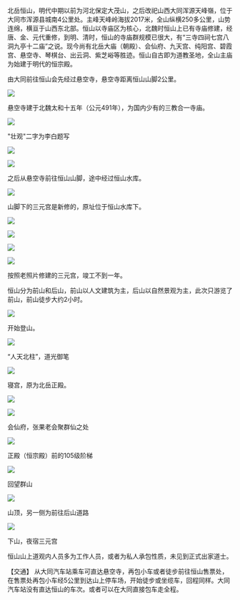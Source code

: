 
北岳恒山，明代中期以前为河北保定大茂山，之后改祀山西大同浑源天峰嶺，位于大同市浑源县城南4公里处。主峰天峰岭海拔2017米，全山纵横250多公里，山势连绵，横亘于山西东北部。恒山以寺庙区为核心，北魏时恒山上已有寺庙修建，经唐、金、元代重修，到明、清时，恒山的寺庙群规模已很大，有“三寺四祠七宫八洞九亭十二庙”之说。现今尚有北岳大庙（朝殿）、会仙府、九天宫、纯阳宫、碧霞宫、悬空寺、琴棋台、出云洞、紫芝峪等胜迹。恒山自古即为道教圣地，全山主庙为始建于明代的恒宗殿。

由大同前往恒山会先经过悬空寺，悬空寺距离恒山山脚2公里。

![](http://oso8cwkxt.bkt.clouddn.com/17-7-6/24816751.jpg)

悬空寺建于北魏太和十五年（公元491年），为国内少有的三教合一寺庙。

![](http://oso8cwkxt.bkt.clouddn.com/17-7-6/38904867.jpg)

"壮观"二字为李白题写

![](http://oso8cwkxt.bkt.clouddn.com/17-7-6/51848956.jpg)

![](http://oso8cwkxt.bkt.clouddn.com/17-7-7/76440301.jpg)

之后从悬空寺前往恒山山脚，途中经过恒山水库。

![](http://oso8cwkxt.bkt.clouddn.com/17-7-6/61482501.jpg)

山脚下的三元宫是新修的，原址位于恒山水库下。

![](http://oso8cwkxt.bkt.clouddn.com/17-7-6/65202025.jpg)

![](http://oso8cwkxt.bkt.clouddn.com/17-7-6/44168112.jpg)

![](http://oso8cwkxt.bkt.clouddn.com/17-7-6/3125955.jpg)

![](http://oso8cwkxt.bkt.clouddn.com/17-7-6/35382599.jpg)

按照老照片修建的三元宫，竣工不到一年。

恒山分为前山和后山，前山以人文建筑为主，后山以自然景观为主，此次只游览了前山，前山徒步大约2小时。

![](http://oso8cwkxt.bkt.clouddn.com/17-7-6/67897435.jpg)

开始登山。

![](http://oso8cwkxt.bkt.clouddn.com/17-7-6/34343646.jpg)

“人天北柱”，道光御笔

![](http://oso8cwkxt.bkt.clouddn.com/17-7-6/8525943.jpg)

寝宫，原为北岳正殿。

![](http://oso8cwkxt.bkt.clouddn.com/17-7-6/11634446.jpg)

![](http://oso8cwkxt.bkt.clouddn.com/17-7-6/2211096.jpg)

会仙府，张果老会聚群仙之处

![](http://oso8cwkxt.bkt.clouddn.com/17-7-6/1429244.jpg)

正殿（恒宗殿）前的105级阶梯

![](http://oso8cwkxt.bkt.clouddn.com/17-7-6/30010934.jpg)

回望群山

![](http://oso8cwkxt.bkt.clouddn.com/17-7-6/31067274.jpg)

山顶，另一侧为前往后山道路

![](http://oso8cwkxt.bkt.clouddn.com/17-7-6/45025230.jpg)

下山，夜宿三元宫

恒山山上道观内人员多为工作人员，或者为私人承包性质，未见到正式出家道士。

【交通】
从大同汽车站乘车可直达悬空寺，再包小车或者徒步前往恒山售票处，在售票处再包小车经5公里到达山上停车场，开始徒步或坐缆车，回程同样。大同汽车站没有直达恒山的车次。或者可以在大同直接包车走全程。